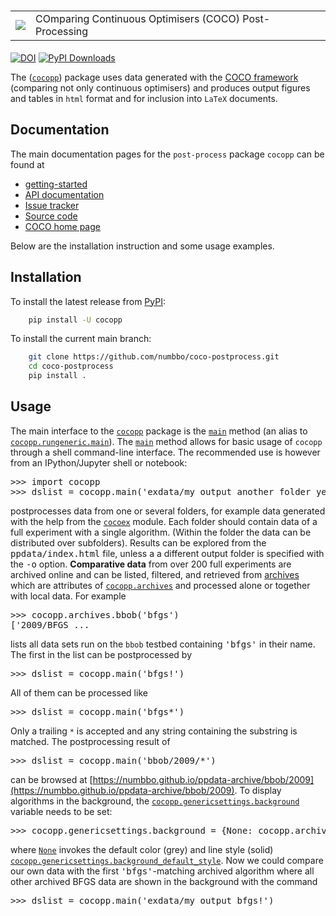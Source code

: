<h1 align="center">
    <table border="0">
  <td>
      <img src="https://raw.githubusercontent.com/numbbo/coco/0ea5f5784c5fa0543261d9c104b490d2d95566f9/logo/coco-pp-300.webp">          
  </td>
  <td>
      COmparing Continuous Optimisers (COCO) Post-Processing 
</td>
</table>
</h1>

[![DOI](https://zenodo.org/badge/DOI/10.5281/zenodo.2594848.svg)][paper]   [![PyPI Downloads](https://static.pepy.tech/badge/cocopp/month)](https://pepy.tech/projects/cocopp)

The ([`cocopp`](https://numbbo.github.io/coco-doc/apidocs/cocopp/cocopp.html)) package uses data generated with the [COCO framework](https://numbbo.it) (comparing not only continuous optimisers) and produces output figures and tables in `html` format and for inclusion into `LaTeX` documents.

## Documentation

The main documentation pages for the `post-process` package `cocopp` can be found at

- [getting-started](https://numbbo.it/getting-started#postprocess)
- [API documentation](https://numbbo.github.io/coco-doc/apidocs/cocopp)
- [Issue tracker](https://github.com/numbbo/coco-postprocess/issues)
- [Source code](https://github.com/numbbo/coco-postprocess)
- [COCO home page](https://coco-platform.org)

Below are the installation instruction and some usage examples.

## Installation

To install the latest release from [PyPI](https://pypi.org/project/cocopp):

```sh
    pip install -U cocopp
```

To install the current main branch:

```sh
    git clone https://github.com/numbbo/coco-postprocess.git
    cd coco-postprocess
    pip install .
```

## Usage

The main interface to the [`cocopp`](https://numbbo.github.io/coco-doc/apidocs/cocopp/cocopp.html) package is the [`main`](https://numbbo.github.io/coco-doc/apidocs/cocopp/cocopp.rungeneric.html#main) method (an alias to [`cocopp.rungeneric.main`](https://numbbo.github.io/coco-doc/apidocs/cocopp/cocopp.rungeneric.html#main)). The [`main`](https://numbbo.github.io/coco-doc/apidocs/cocopp/cocopp.rungeneric.html#main) method allows for basic usage of `cocopp` through a shell command-line interface. The recommended use is however from an IPython/Jupyter shell or notebook:

<pre class="py-doctest"><span class="py-prompt">>>></span> <span class="py-keyword">import</span> cocopp
<span class="py-prompt">>>></span> dslist = cocopp.main(<span class="py-string">'exdata/my_output another_folder yet_another_or_not'</span>)  <span class="py-comment"></span></pre>

postprocesses data from one or several folders, for example data generated with the help from the [`cocoex`](https://numbbo.github.io/coco-doc/apidocs/cocoex) module. Each folder should contain data of a full experiment with a single algorithm. (Within the folder the data can be distributed over subfolders). Results can be explored from the <tt class="rst-docutils literal">ppdata/index.html</tt> file, unless a a different output folder is specified with the <tt class="rst-docutils literal"><span class="pre">-o</span></tt> option. **Comparative data** from over 200 full experiments are archived online and can be listed, filtered, and retrieved from [archives](https://numbbo.github.io/coco-doc/apidocs/cocopp/cocopp.archiving.COCODataArchive.html) which are attributes of [`cocopp.archives`](https://numbbo.github.io/coco-doc/apidocs/cocopp/cocopp.archiving.OfficialArchives.html) and processed alone or together with local data. For example

<pre class="py-doctest"><span class="py-prompt">>>></span> cocopp.archives.bbob(<span class="py-string">'bfgs'</span>)  <span class="py-comment"></span>
<span class="py-output">['2009/BFGS_...</span></pre>

lists all data sets run on the `bbob` testbed containing <tt class="rst-docutils literal">'bfgs'</tt> in their name. The first in the list can be postprocessed by

<pre class="py-doctest"><span class="py-prompt">>>></span> dslist = cocopp.main(<span class="py-string">'bfgs!'</span>)  <span class="py-comment"></span></pre>

All of them can be processed like

<pre class="py-doctest"><span class="py-prompt">>>></span> dslist = cocopp.main(<span class="py-string">'bfgs*'</span>)  <span class="py-comment"></span></pre>

Only a trailing `*` is accepted and any string containing the substring is matched. The postprocessing result of

<pre class="py-doctest"><span class="py-prompt">>>></span> dslist = cocopp.main(<span class="py-string">'bbob/2009/*'</span>)  <span class="py-comment"></span></pre>

can be browsed at [https://numbbo.github.io/ppdata-archive/bbob/2009](https://numbbo.github.io/ppdata-archive/bbob/2009). To display algorithms in the background, the [`cocopp.genericsettings.background`](https://numbbo.github.io/coco-doc/apidocs/cocopp/cocopp.genericsettings.html) variable needs to be set:

<pre class="py-doctest"><span class="py-prompt">>>></span> cocopp.genericsettings.background = {<span class="py-builtin">None</span>: cocopp.archives.bbob.get_all(<span class="py-string">'bfgs'</span>)}  <span class="py-comment"></span></pre>

where [`None`](http://docs.python.org/library/constants.html#None) invokes the default color (grey) and line style (solid) [`cocopp.genericsettings.background_default_style`](https://numbbo.github.io/coco-doc/apidocs/cocopp/cocopp.genericsettings.html). Now we could compare our own data with the first <tt class="rst-docutils literal">'bfgs'</tt>-matching archived algorithm where all other archived BFGS data are shown in the background with the command

<pre class="py-doctest"><span class="py-prompt">>>></span> dslist = cocopp.main(<span class="py-string">'exdata/my_output bfgs!'</span>)  <span class="py-comment"></span></pre>

[paper]: https://doi.org/10.5281/zenodo.2594848

